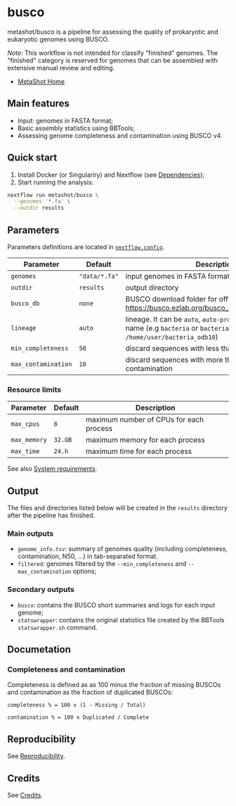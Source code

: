 # busco

metashot/busco is a pipeline for assessing the quality of prokaryotic
and eukaryotic genomes using BUSCO.

*Note*: This workflow is not intended for classify "finished" genomes.
The "finished" category is reserved for genomes that can be assembled with
extensive manual review and editing.

- [MetaShot Home](https://metashot.github.io/)

## Main features

- Input: genomes in FASTA format;
- Basic assembly statistics using BBTools;
- Assessing genome completeness and contamination using BUSCO v4.

## Quick start

1. Install Docker (or Singulariry) and Nextflow (see
   [Dependencies](https://metashot.github.io/#dependencies));
1. Start running the analysis:
   
  ```bash
  nextflow run metashot/busco \
    --genomes '*.fa' \
    --outdir results
  ```
## Parameters

Parameters definitions are located in [`nextflow.config`](nextflow.config).

| Parameter | Default | Description |
| --------- | ------- | ----------- |
| `genomes` | `"data/*.fa"` | input genomes in FASTA format |
| `outdir` | `results` | output directory |
| `busco_db` | `none` | BUSCO download folder for offline mode (see https://busco.ezlab.org/busco_userguide.html#offline) |
| `lineage` | `auto` | lineage. It can be `auto`, `auto-prok`, `auto-euk`, a dataset name (e.g `bacteria` or `bacteria_odb10`) or a path (e.g. `/home/user/bacteria_odb10`) |
| `min_completeness` | `50` | discard sequences with less than 50% completeness |
| `max_contamination` | `10` | discard sequences with more than 10% contamination |

### Resource limits

| Parameter | Default | Description |
| --------- | ------- | ----------- |
| `max_cpus` | `8` | maximum number of CPUs for each process |
| `max_memory` | `32.GB` | maximum memory for each process |
| `max_time` | `24.h` | maximum time for each process |

See also [System
requirements](https://metashot.github.io/#system-requirements).

## Output
The files and directories listed below will be created in the `results`
directory after the pipeline has finished.

### Main outputs
- `genome_info.tsv`: summary of genomes quality (including completeness,
  contamination, N50, ...) in tab-separated format.
- `filtered`: genomes filtered by the `--min_completeness` and
  `--max_contamination` options; 

### Secondary outputs
- `busco`: contains the BUSCO short summaries and logs for each input genome;
- `statswrapper`: contains the original statistics file created by the
  BBTools `statswrapper.sh` command.

## Documetation

### Completeness and contamination
Completeness is defined as as 100 minus the fraction of missing BUSCOs and
contamination as the fraction of duplicated BUSCOs:

  ```
  completeness % = 100 x (1 - Missing / Total)

  contamination % = 100 x Duplicated / Complete
  ```

## Reproducibility
See [Reproducibility](https://metashot.github.io/#reproducibility).

## Credits
See [Credits](https://metashot.github.io/#credits).

